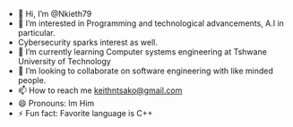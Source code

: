 - 👋 Hi, I’m @Nkieth79
- 👀 I’m interested in Programming and technological advancements, A.I in particular.
- Cybersecurity sparks interest as well.
- 🌱 I’m currently learning Computer systems engineering at Tshwane University of Technology 
- 💞️ I’m looking to collaborate on software engineering with like minded people.
- 📫 How to reach me keithntsako@gmail.com 
- 😄 Pronouns: Im Him
- ⚡ Fun fact: Favorite language is C++

<!---
Nkieth79/Nkieth79 is a ✨ special ✨ repository because its `README.md` (this file) appears on your GitHub profile.
You can click the Preview link to take a look at your changes.
--->
